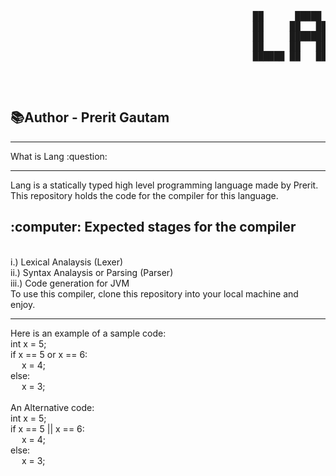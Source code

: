 <pre>
 
                                              ██      █████  ███    ██  ██████   
                                              ██     ██   ██ ████   ██ ██            
                                              ██     ███████ ██ ██  ██ ██   ███ 
                                              ██     ██   ██ ██  ██ ██ ██    ██ 
                                              ██████ ██   ██ ██   ████  ██████   
  
</pre>
                                           

<br>
<h2> 📚Author - Prerit Gautam</h2>
<hr>
What is Lang :question:
<hr>
Lang is a statically typed high level programming language made by Prerit. This repository holds the code for the compiler for this language.
<br>
<h2> :computer: Expected stages for the compiler </h2>
<br>
i.) Lexical Analaysis (Lexer)
<br>
ii.) Syntax Analaysis or Parsing (Parser)
<br>
iii.) Code generation for JVM 
<br>
To use this compiler, clone this repository into your local machine and enjoy.
<hr>
Here is an example of a sample code:
<br>
int x = 5;
<br>
if x == 5 or x == 6:
<br>
&emsp; x = 4;
<br>
else:
<br>
&emsp; x = 3;
<br>
<br>
An Alternative code:
<br>
int x = 5;
<br>
if x == 5 || x == 6:
<br>
&emsp; x = 4;
<br>
else:
<br>
&emsp; x = 3;

